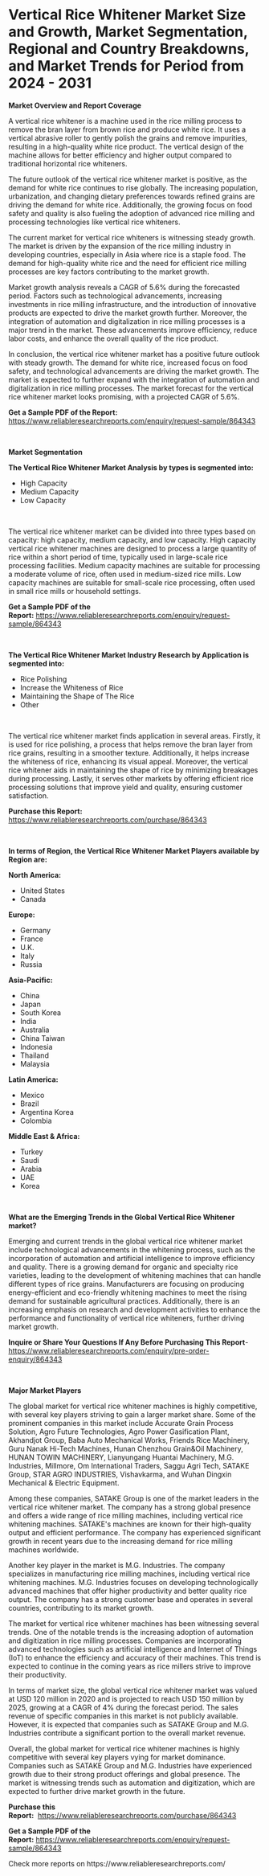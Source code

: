 <p><h1>Vertical Rice Whitener Market Size and Growth, Market Segmentation, Regional and Country Breakdowns, and Market Trends for Period from 2024 -  2031</h1></p><p><strong>Market Overview and Report Coverage</strong></p>
<p><p>A vertical rice whitener is a machine used in the rice milling process to remove the bran layer from brown rice and produce white rice. It uses a vertical abrasive roller to gently polish the grains and remove impurities, resulting in a high-quality white rice product. The vertical design of the machine allows for better efficiency and higher output compared to traditional horizontal rice whiteners.</p><p>The future outlook of the vertical rice whitener market is positive, as the demand for white rice continues to rise globally. The increasing population, urbanization, and changing dietary preferences towards refined grains are driving the demand for white rice. Additionally, the growing focus on food safety and quality is also fueling the adoption of advanced rice milling and processing technologies like vertical rice whiteners.</p><p>The current market for vertical rice whiteners is witnessing steady growth. The market is driven by the expansion of the rice milling industry in developing countries, especially in Asia where rice is a staple food. The demand for high-quality white rice and the need for efficient rice milling processes are key factors contributing to the market growth.</p><p>Market growth analysis reveals a CAGR of 5.6% during the forecasted period. Factors such as technological advancements, increasing investments in rice milling infrastructure, and the introduction of innovative products are expected to drive the market growth further. Moreover, the integration of automation and digitalization in rice milling processes is a major trend in the market. These advancements improve efficiency, reduce labor costs, and enhance the overall quality of the rice product.</p><p>In conclusion, the vertical rice whitener market has a positive future outlook with steady growth. The demand for white rice, increased focus on food safety, and technological advancements are driving the market growth. The market is expected to further expand with the integration of automation and digitalization in rice milling processes. The market forecast for the vertical rice whitener market looks promising, with a projected CAGR of 5.6%.</p></p>
<p><strong>Get a Sample PDF of the Report:</strong> <a href="https://www.reliableresearchreports.com/enquiry/request-sample/864343">https://www.reliableresearchreports.com/enquiry/request-sample/864343</a></p>
<p>&nbsp;</p>
<p><strong>Market Segmentation</strong></p>
<p><strong>The Vertical Rice Whitener Market Analysis by types is segmented into:</strong></p>
<p><ul><li>High Capacity</li><li>Medium Capacity</li><li>Low Capacity</li></ul></p>
<p>&nbsp;</p>
<p><p>The vertical rice whitener market can be divided into three types based on capacity: high capacity, medium capacity, and low capacity. High capacity vertical rice whitener machines are designed to process a large quantity of rice within a short period of time, typically used in large-scale rice processing facilities. Medium capacity machines are suitable for processing a moderate volume of rice, often used in medium-sized rice mills. Low capacity machines are suitable for small-scale rice processing, often used in small rice mills or household settings.</p></p>
<p><strong>Get a Sample PDF of the Report:</strong>&nbsp;<a href="https://www.reliableresearchreports.com/enquiry/request-sample/864343">https://www.reliableresearchreports.com/enquiry/request-sample/864343</a></p>
<p>&nbsp;</p>
<p><strong>The Vertical Rice Whitener Market Industry Research by Application is segmented into:</strong></p>
<p><ul><li>Rice Polishing</li><li>Increase the Whiteness of Rice</li><li>Maintaining the Shape of The Rice</li><li>Other</li></ul></p>
<p>&nbsp;</p>
<p><p>The vertical rice whitener market finds application in several areas. Firstly, it is used for rice polishing, a process that helps remove the bran layer from rice grains, resulting in a smoother texture. Additionally, it helps increase the whiteness of rice, enhancing its visual appeal. Moreover, the vertical rice whitener aids in maintaining the shape of rice by minimizing breakages during processing. Lastly, it serves other markets by offering efficient rice processing solutions that improve yield and quality, ensuring customer satisfaction.</p></p>
<p><strong>Purchase this Report:</strong>&nbsp; <a href="https://www.reliableresearchreports.com/purchase/864343">https://www.reliableresearchreports.com/purchase/864343</a></p>
<p>&nbsp;</p>
<p><strong>In terms of Region, the Vertical Rice Whitener Market Players available by Region are:</strong></p>
<p>
    <p> <strong> North America: </strong>
        <ul>
            <li>United States</li>
            <li>Canada</li>
        </ul>
        </p> 
    <p> <strong> Europe: </strong>
        <ul>
            <li>Germany</li>
            <li>France</li>
            <li>U.K.</li>
            <li>Italy</li>
            <li>Russia</li>
        </ul>
        </p> 
    <p> <strong> Asia-Pacific: </strong>
        <ul>
            <li>China</li>
            <li>Japan</li>
            <li>South Korea</li>
            <li>India</li>
            <li>Australia</li>
            <li>China Taiwan</li>
            <li>Indonesia</li>
            <li>Thailand</li>
            <li>Malaysia</li>
        </ul>
        </p> 
    <p> <strong> Latin America: </strong>
        <ul>
            <li>Mexico</li>
            <li>Brazil</li>
            <li>Argentina Korea</li>
            <li>Colombia</li>
        </ul>
        </p> 
    <p> <strong> Middle East & Africa: </strong>
        <ul>
            <li>Turkey</li>
            <li>Saudi</li>
            <li>Arabia</li>
            <li>UAE</li>
            <li>Korea</li>
        </ul>
    </p>
    </p>
<p>&nbsp;</p>
<p><strong>What are the Emerging Trends in the Global Vertical Rice Whitener market?</strong></p>
<p><p>Emerging and current trends in the global vertical rice whitener market include technological advancements in the whitening process, such as the incorporation of automation and artificial intelligence to improve efficiency and quality. There is a growing demand for organic and specialty rice varieties, leading to the development of whitening machines that can handle different types of rice grains. Manufacturers are focusing on producing energy-efficient and eco-friendly whitening machines to meet the rising demand for sustainable agricultural practices. Additionally, there is an increasing emphasis on research and development activities to enhance the performance and functionality of vertical rice whiteners, further driving market growth.</p></p>
<p><strong>Inquire or Share Your Questions If Any Before Purchasing This Report</strong>- <a href="https://www.reliableresearchreports.com/enquiry/pre-order-enquiry/864343">https://www.reliableresearchreports.com/enquiry/pre-order-enquiry/864343</a></p>
<p>&nbsp;</p>
<p><strong>Major Market Players</strong></p>
<p><p>The global market for vertical rice whitener machines is highly competitive, with several key players striving to gain a larger market share. Some of the prominent companies in this market include Accurate Grain Process Solution, Agro Future Technologies, Agro Power Gasification Plant, Akhandjot Group, Baba Auto Mechanical Works, Friends Rice Machinery, Guru Nanak Hi-Tech Machines, Hunan Chenzhou Grain&Oil Machinery, HUNAN TOWIN MACHINERY, Lianyungang Huantai Machinery, M.G. Industries, Millmore, Om International Traders, Saggu Agri Tech, SATAKE Group, STAR AGRO INDUSTRIES, Vishavkarma, and Wuhan Dingxin Mechanical & Electric Equipment.</p><p>Among these companies, SATAKE Group is one of the market leaders in the vertical rice whitener market. The company has a strong global presence and offers a wide range of rice milling machines, including vertical rice whitening machines. SATAKE's machines are known for their high-quality output and efficient performance. The company has experienced significant growth in recent years due to the increasing demand for rice milling machines worldwide.</p><p>Another key player in the market is M.G. Industries. The company specializes in manufacturing rice milling machines, including vertical rice whitening machines. M.G. Industries focuses on developing technologically advanced machines that offer higher productivity and better quality rice output. The company has a strong customer base and operates in several countries, contributing to its market growth.</p><p>The market for vertical rice whitener machines has been witnessing several trends. One of the notable trends is the increasing adoption of automation and digitization in rice milling processes. Companies are incorporating advanced technologies such as artificial intelligence and Internet of Things (IoT) to enhance the efficiency and accuracy of their machines. This trend is expected to continue in the coming years as rice millers strive to improve their productivity.</p><p>In terms of market size, the global vertical rice whitener market was valued at USD 120 million in 2020 and is projected to reach USD 150 million by 2025, growing at a CAGR of 4% during the forecast period. The sales revenue of specific companies in this market is not publicly available. However, it is expected that companies such as SATAKE Group and M.G. Industries contribute a significant portion to the overall market revenue.</p><p>Overall, the global market for vertical rice whitener machines is highly competitive with several key players vying for market dominance. Companies such as SATAKE Group and M.G. Industries have experienced growth due to their strong product offerings and global presence. The market is witnessing trends such as automation and digitization, which are expected to further drive market growth in the future.</p></p>
<p><strong>Purchase this Report:</strong>&nbsp;&nbsp;<a href="https://www.reliableresearchreports.com/purchase/864343">https://www.reliableresearchreports.com/purchase/864343</a></p>
<p></p>
<p><strong>Get a Sample PDF of the Report:</strong>&nbsp;<a href="https://www.reliableresearchreports.com/enquiry/request-sample/864343">https://www.reliableresearchreports.com/enquiry/request-sample/864343</a></p>
<p>Check more reports on https://www.reliableresearchreports.com/</p>